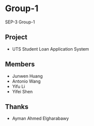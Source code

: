 # Group-1
SEP-3 Group-1

Project
---
 - UTS Student Loan Application System

Members
---
- Junwen Huang
- Antonio Wang
- Yifu Li
- Yifei Shen

Thanks
---
- Ayman Ahmed Elgharabawy
